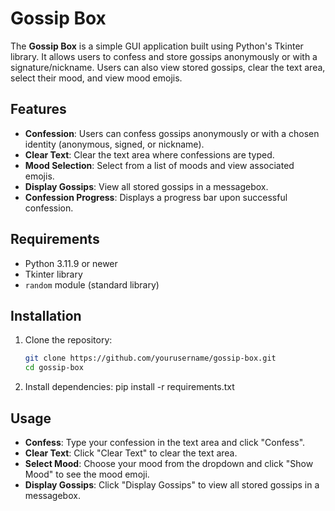 # Gossip Box

The **Gossip Box** is a simple GUI application built using Python's Tkinter library. It allows users to confess and store gossips anonymously or with a signature/nickname. Users can also view stored gossips, clear the text area, select their mood, and view mood emojis.

## Features

- **Confession**: Users can confess gossips anonymously or with a chosen identity (anonymous, signed, or nickname).
- **Clear Text**: Clear the text area where confessions are typed.
- **Mood Selection**: Select from a list of moods and view associated emojis.
- **Display Gossips**: View all stored gossips in a messagebox.
- **Confession Progress**: Displays a progress bar upon successful confession.

## Requirements

- Python 3.11.9 or newer
- Tkinter library
- `random` module (standard library)

## Installation

1. Clone the repository:
   ```bash
   git clone https://github.com/yourusername/gossip-box.git
   cd gossip-box

2. Install dependencies:
    pip install -r requirements.txt

## Usage

- **Confess**: Type your confession in the text area and click "Confess".
- **Clear Text**: Click "Clear Text" to clear the text area.
- **Select Mood**: Choose your mood from the dropdown and click "Show Mood" to see the mood emoji.
- **Display Gossips**: Click "Display Gossips" to view all stored gossips in a messagebox.
